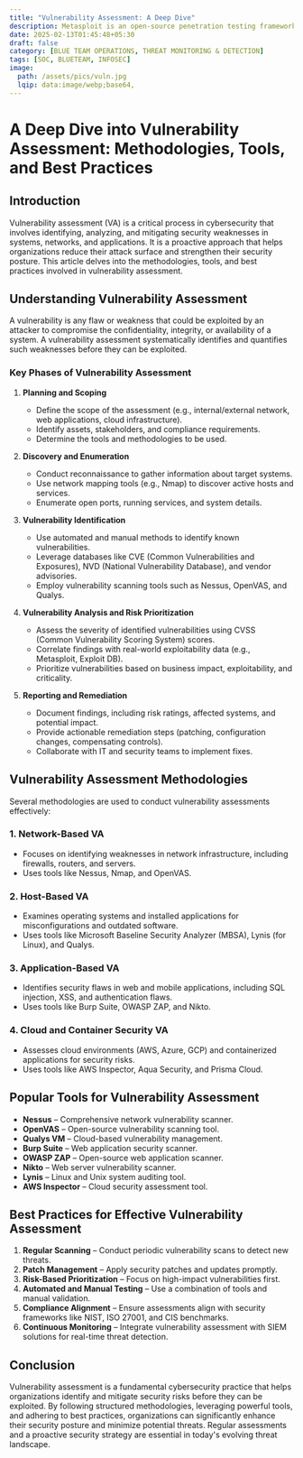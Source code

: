 ```yaml
---
title: "Vulnerability Assessment: A Deep Dive"
description: Metasploit is an open-source penetration testing framework that automates vulnerability assessment, exploits weaknesses in systems, and helps security professionals identify and remediate risks efficiently.
date: 2025-02-13T01:45:48+05:30
draft: false
category: [BLUE TEAM OPERATIONS, THREAT MONITORING & DETECTION]
tags: [SOC, BLUETEAM, INFOSEC]
image:
  path: /assets/pics/vuln.jpg
  lqip: data:image/webp;base64,
---
```


# A Deep Dive into Vulnerability Assessment: Methodologies, Tools, and Best Practices

## Introduction
Vulnerability assessment (VA) is a critical process in cybersecurity that involves identifying, analyzing, and mitigating security weaknesses in systems, networks, and applications. It is a proactive approach that helps organizations reduce their attack surface and strengthen their security posture. This article delves into the methodologies, tools, and best practices involved in vulnerability assessment.

## Understanding Vulnerability Assessment
A vulnerability is any flaw or weakness that could be exploited by an attacker to compromise the confidentiality, integrity, or availability of a system. A vulnerability assessment systematically identifies and quantifies such weaknesses before they can be exploited.

### Key Phases of Vulnerability Assessment
1. **Planning and Scoping**
   - Define the scope of the assessment (e.g., internal/external network, web applications, cloud infrastructure).
   - Identify assets, stakeholders, and compliance requirements.
   - Determine the tools and methodologies to be used.

2. **Discovery and Enumeration**
   - Conduct reconnaissance to gather information about target systems.
   - Use network mapping tools (e.g., Nmap) to discover active hosts and services.
   - Enumerate open ports, running services, and system details.

3. **Vulnerability Identification**
   - Use automated and manual methods to identify known vulnerabilities.
   - Leverage databases like CVE (Common Vulnerabilities and Exposures), NVD (National Vulnerability Database), and vendor advisories.
   - Employ vulnerability scanning tools such as Nessus, OpenVAS, and Qualys.

4. **Vulnerability Analysis and Risk Prioritization**
   - Assess the severity of identified vulnerabilities using CVSS (Common Vulnerability Scoring System) scores.
   - Correlate findings with real-world exploitability data (e.g., Metasploit, Exploit DB).
   - Prioritize vulnerabilities based on business impact, exploitability, and criticality.

5. **Reporting and Remediation**
   - Document findings, including risk ratings, affected systems, and potential impact.
   - Provide actionable remediation steps (patching, configuration changes, compensating controls).
   - Collaborate with IT and security teams to implement fixes.

## Vulnerability Assessment Methodologies
Several methodologies are used to conduct vulnerability assessments effectively:

### 1. **Network-Based VA**
   - Focuses on identifying weaknesses in network infrastructure, including firewalls, routers, and servers.
   - Uses tools like Nessus, Nmap, and OpenVAS.

### 2. **Host-Based VA**
   - Examines operating systems and installed applications for misconfigurations and outdated software.
   - Uses tools like Microsoft Baseline Security Analyzer (MBSA), Lynis (for Linux), and Qualys.

### 3. **Application-Based VA**
   - Identifies security flaws in web and mobile applications, including SQL injection, XSS, and authentication flaws.
   - Uses tools like Burp Suite, OWASP ZAP, and Nikto.

### 4. **Cloud and Container Security VA**
   - Assesses cloud environments (AWS, Azure, GCP) and containerized applications for security risks.
   - Uses tools like AWS Inspector, Aqua Security, and Prisma Cloud.

## Popular Tools for Vulnerability Assessment
- **Nessus** – Comprehensive network vulnerability scanner.
- **OpenVAS** – Open-source vulnerability scanning tool.
- **Qualys VM** – Cloud-based vulnerability management.
- **Burp Suite** – Web application security scanner.
- **OWASP ZAP** – Open-source web application scanner.
- **Nikto** – Web server vulnerability scanner.
- **Lynis** – Linux and Unix system auditing tool.
- **AWS Inspector** – Cloud security assessment tool.

## Best Practices for Effective Vulnerability Assessment
1. **Regular Scanning** – Conduct periodic vulnerability scans to detect new threats.
2. **Patch Management** – Apply security patches and updates promptly.
3. **Risk-Based Prioritization** – Focus on high-impact vulnerabilities first.
4. **Automated and Manual Testing** – Use a combination of tools and manual validation.
5. **Compliance Alignment** – Ensure assessments align with security frameworks like NIST, ISO 27001, and CIS benchmarks.
6. **Continuous Monitoring** – Integrate vulnerability assessment with SIEM solutions for real-time threat detection.

## Conclusion
Vulnerability assessment is a fundamental cybersecurity practice that helps organizations identify and mitigate security risks before they can be exploited. By following structured methodologies, leveraging powerful tools, and adhering to best practices, organizations can significantly enhance their security posture and minimize potential threats. Regular assessments and a proactive security strategy are essential in today's evolving threat landscape.

